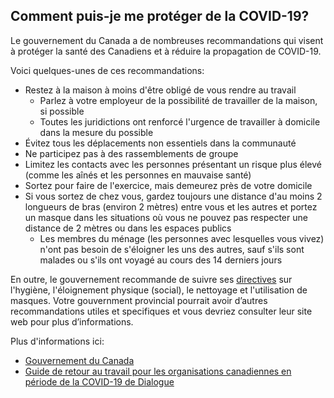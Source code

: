 ## Comment puis-je me protéger de la COVID-19?

Le gouvernement du Canada a de nombreuses recommandations qui visent à protéger la santé des Canadiens et à réduire la propagation de COVID-19.

Voici quelques-unes de ces recommandations:

- Restez à la maison à moins d'être obligé de vous rendre au travail
  - Parlez à votre employeur de la possibilité de travailler de la maison, si possible
  - Toutes les juridictions ont renforcé l'urgence de travailler à domicile dans la mesure du possible
- Évitez tous les déplacements non essentiels dans la communauté
- Ne participez pas à des rassemblements de groupe
- Limitez les contacts avec les personnes présentant un risque plus élevé (comme les aînés et les personnes en mauvaise santé)
- Sortez pour faire de l'exercice, mais demeurez près de votre domicile
- Si vous sortez de chez vous, gardez toujours une distance d'au moins 2 longueurs de bras (environ 2 mètres) entre vous et les autres et portez un masque dans les situations où vous ne pouvez pas respecter une distance de 2 mètres ou dans les espaces publics
  - Les membres du ménage (les personnes avec lesquelles vous vivez) n'ont pas besoin de s'éloigner les uns des autres, sauf s'ils sont malades ou s'ils ont voyagé au cours des 14 derniers jours

En outre, le gouvernement recommande de suivre ses [directives](https://www.canada.ca/fr/sante-publique/services/maladies/2019-nouveau-coronavirus/prevention-risques.html) sur l'hygiène, l'éloignement physique (social), le nettoyage et l'utilisation de masques. Votre gouvernment provincial pourrait avoir d’autres recommandations utiles et specifiques et vous devriez consulter leur site web pour plus d’informations.

Plus d'informations ici:

- [Gouvernement du Canada](https://www.canada.ca/fr/sante-publique/services/maladies/2019-nouveau-coronavirus/prevention-risques.html)
- [Guide de retour au travail pour les organisations canadiennes en période de la COVID-19 de Dialogue](https://www.dialogue.co/fr/covid-19-guide-de-planification-du-retour-au-travail-canada)
